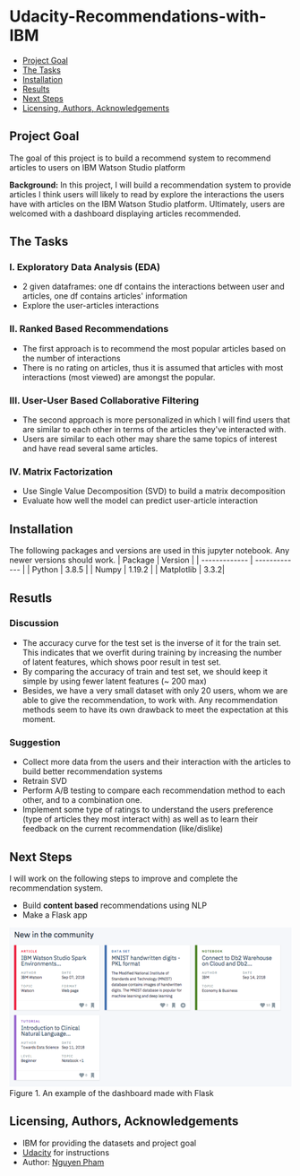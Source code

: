 # Udacity-Recommendations-with-IBM
- [Project Goal](#Project-Goal)
- [The Tasks](#Tasks)
- [Installation](#Installation)
- [Results](#Results)
- [Next Steps](#Next)
- [Licensing, Authors, Acknowledgements](#License)

## Project Goal <a name="Project-Goal"></a>
The goal of this project is to build a recommend system to recommend articles to users on IBM Watson Studio platform

**Background:** In this project, I will build a recommendation system to provide articles I think users will likely to read by explore the interactions the users have with articles on the IBM Watson Studio platform. Ultimately, users are welcomed with a dashboard displaying articles recommended.


## The Tasks <a name="Tasks"></a>
### I. Exploratory Data Analysis (EDA) 
- 2 given dataframes: one df contains the interactions between user and articles, one df contains articles' information
- Explore the user-articles interactions

### II. Ranked Based Recommendations 
- The first approach is to recommend the most popular articles based on the number of interactions
- There is no rating on articles, thus it is assumed that articles with most interactions (most viewed) are amongst the popular. 

### III. User-User Based Collaborative Filtering
- The second approach is more personalized in which I will find users that are similar to each other in terms of the articles they've interacted with.
- Users are similar to each other may share the same topics of interest and have read several same articles.

### IV. Matrix Factorization
- Use Single Value Decomposition (SVD) to build a matrix decomposition
- Evaluate how well the model can predict user-article interaction

## Installation <a name="Installation"></a>
The following packages and versions are used in this jupyter notebook. Any newer versions should work. 
| Package  | Version |
| ------------- | ------------- |
| Python  | 3.8.5  |
| Numpy   | 1.19.2 |
| Matplotlib | 3.3.2|


## Resutls <a name="Results"></a>
### Discussion 
- The accuracy curve for the test set is the inverse of it for the train set. This indicates that we overfit during training by increasing the number of latent features, which shows poor result in test set.
- By comparing the accuracy of train and test set, we should keep it simple by using fewer latent features (~ 200 max)
- Besides, we have a very small dataset with only 20 users, whom we are able to give the recommendation, to work with. Any recommendation methods seem to have its own drawback to meet the expectation at this moment.

### Suggestion
- Collect more data from the users and their interaction with the articles to build better recommendation systems
- Retrain SVD
- Perform A/B testing to compare each recommendation method to each other, and to a combination one.
- Implement some type of ratings to understand the users preference (type of articles they most interact with) as well as to learn their feedback on the current recommendation (like/dislike)

## Next Steps <a name="Next"></a>
I will work on the following steps to improve and complete the recommendation system.
- Build **content based** recommendations using NLP
- Make a Flask app

![dashboard](Dashboard.png)<br>
Figure 1. An example of the dashboard made with Flask

## Licensing, Authors, Acknowledgements <a name="License"></a>
* IBM for providing the datasets and project goal
* [Udacity](https://www.udacity.com/) for instructions
* Author: [Nguyen Pham](https://github.com/Az-otrope)

